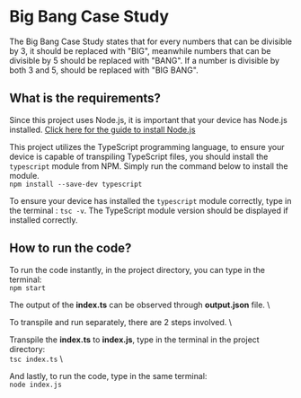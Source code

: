 # Big Bang Case Study

The Big Bang Case Study states that for every numbers that can be divisible by 3, it should be replaced with "BIG", meanwhile numbers that can be divisible by 5 should be replaced with "BANG". If a number is divisible by both 3 and 5, should be replaced with "BIG BANG".

## What is the requirements?

Since this project uses Node.js, it is important that your device has Node.js installed. [Click here for the guide to install Node.js](https://nodejs.org/en/download/package-manager)

This project utilizes the TypeScript programming language, to ensure your device is capable of transpiling TypeScript files, you should install the `typescript` module from NPM. Simply run the command below to install the module.
\
`npm install --save-dev typescript`

To ensure your device has installed the `typescript` module correctly, type in the terminal : `tsc -v`. The TypeScript module version should be displayed if installed correctly.

## How to run the code?

To run the code instantly, in the project directory, you can type in the terminal:
\
`npm start`

The output of the __index.ts__ can be observed through __output.json__ file.
\

To transpile and run separately, there are 2 steps involved.
\

Transpile the __index.ts__ to __index.js__, type in the terminal in the project directory:
\
`tsc index.ts`
\

And lastly, to run the code, type in the same terminal:
\
`node index.js`